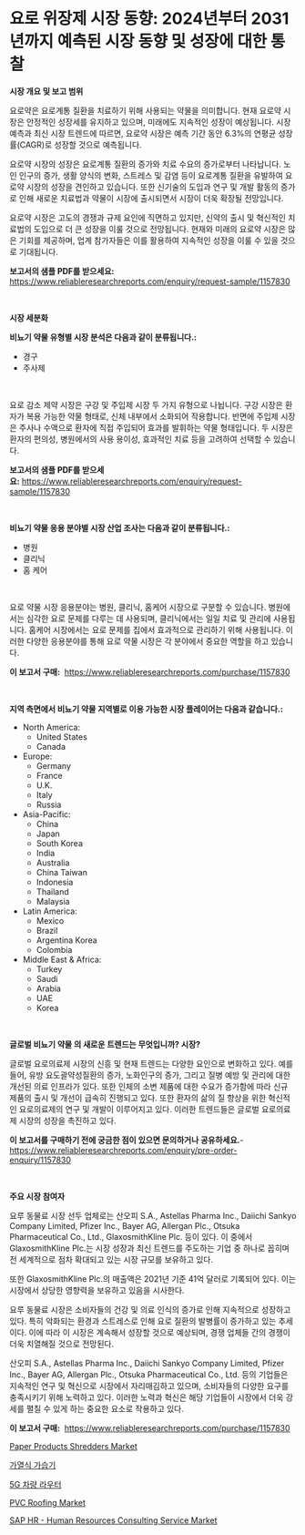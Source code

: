<p><h1>요로 위장제 시장 동향: 2024년부터 2031년까지 예측된 시장 동향 및 성장에 대한 통찰</h1></p><p><strong>시장 개요 및 보고 범위</strong></p>
<p><p>요로약은 요로계통 질환을 치료하기 위해 사용되는 약물을 의미합니다. 현재 요로약 시장은 안정적인 성장세를 유지하고 있으며, 미래에도 지속적인 성장이 예상됩니다. 시장 예측과 최신 시장 트렌드에 따르면, 요로약 시장은 예측 기간 동안 6.3%의 연평균 성장률(CAGR)로 성장할 것으로 예측됩니다.</p><p>요로약 시장의 성장은 요로계통 질환의 증가와 치료 수요의 증가로부터 나타납니다. 노인 인구의 증가, 생활 양식의 변화, 스트레스 및 감염 등이 요로계통 질환을 유발하여 요로약 시장의 성장을 견인하고 있습니다. 또한 신기술의 도입과 연구 및 개발 활동의 증가로 인해 새로운 치료법과 약물이 시장에 출시되면서 시장이 더욱 확장될 전망입니다.</p><p>요로약 시장은 고도의 경쟁과 규제 요인에 직면하고 있지만, 신약의 출시 및 혁신적인 치료법의 도입으로 더 큰 성장을 이룰 것으로 전망됩니다. 현재와 미래의 요로약 시장은 많은 기회를 제공하며, 업계 참가자들은 이를 활용하여 지속적인 성장을 이룰 수 있을 것으로 기대됩니다.</p></p>
<p><strong>보고서의 샘플 PDF를 받으세요:</strong> <a href="https://www.reliableresearchreports.com/enquiry/request-sample/1157830">https://www.reliableresearchreports.com/enquiry/request-sample/1157830</a></p>
<p>&nbsp;</p>
<p><strong>시장 세분화</strong></p>
<p><strong>비뇨기 약물 유형별 시장 분석은 다음과 같이 분류됩니다.:</strong></p>
<p><ul><li>경구</li><li>주사제</li></ul></p>
<p>&nbsp;</p>
<p><p>요로 감소 제약 시장은 구강 및 주입제 시장 두 가지 유형으로 나뉩니다. 구강 시장은 환자가 복용 가능한 약물 형태로, 신체 내부에서 소화되어 작용합니다. 반면에 주입제 시장은 주사나 수액으로 환자에 직접 주입되어 효과를 발휘하는 약물 형태입니다. 두 시장은 환자의 편의성, 병원에서의 사용 용이성, 효과적인 치료 등을 고려하여 선택할 수 있습니다.</p></p>
<p><strong>보고서의 샘플 PDF를 받으세요:</strong>&nbsp;<a href="https://www.reliableresearchreports.com/enquiry/request-sample/1157830">https://www.reliableresearchreports.com/enquiry/request-sample/1157830</a></p>
<p>&nbsp;</p>
<p><strong> 비뇨기 약물 응용 분야별 시장 산업 조사는 다음과 같이 분류됩니다.:</strong></p>
<p><ul><li>병원</li><li>클리닉</li><li>홈 케어</li></ul></p>
<p>&nbsp;</p>
<p><p>요로 약물 시장 응용분야는 병원, 클리닉, 홈케어 시장으로 구분할 수 있습니다. 병원에서는 심각한 요로 문제를 다루는 데 사용되며, 클리닉에서는 일일 치료 및 관리에 사용됩니다. 홈케어 시장에서는 요로 문제를 집에서 효과적으로 관리하기 위해 사용됩니다. 이러한 다양한 응용분야를 통해 요로 약물 시장은 각 분야에서 중요한 역할을 하고 있습니다.</p></p>
<p><strong>이 보고서 구매:</strong>&nbsp; <a href="https://www.reliableresearchreports.com/purchase/1157830">https://www.reliableresearchreports.com/purchase/1157830</a></p>
<p>&nbsp;</p>
<p><strong>지역 측면에서 비뇨기 약물 지역별로 이용 가능한 시장 플레이어는 다음과 같습니다.:</strong></p>
<p><ul>
    <li>
        North America:
        <ul>
            <li>United States</li>
            <li>Canada</li>
        </ul>
    </li>
    <li>
        Europe:
        <ul>
            <li>Germany</li>
            <li>France</li>
            <li>U.K.</li>
            <li>Italy</li>
            <li>Russia</li>
        </ul>
    </li>
    <li>
        Asia-Pacific:
        <ul>
            <li>China</li>
            <li>Japan</li>
            <li>South Korea</li>
            <li>India</li>
            <li>Australia</li>
            <li>China Taiwan</li>
            <li>Indonesia</li>
            <li>Thailand</li>
            <li>Malaysia</li>
        </ul>
    </li>
    <li>
        Latin America:
        <ul>
            <li>Mexico</li>
            <li>Brazil</li>
            <li>Argentina Korea</li>
            <li>Colombia</li>
        </ul>
    </li>
    <li>
        Middle East & Africa:
        <ul>
            <li>Turkey</li>
            <li>Saudi</li>
            <li>Arabia</li>
            <li>UAE</li>
            <li>Korea</li>
        </ul>
    </li>
    </ul></p>
<p>&nbsp;</p>
<p><strong>글로벌 비뇨기 약물 의 새로운 트렌드는 무엇입니까? 시장?</strong></p>
<p><p>글로벌 요로의료제 시장의 신흥 및 현재 트렌드는 다양한 요인으로 변화하고 있다. 예를 들어, 유방 요도괄약성질환의 증가, 노화인구의 증가, 그리고 질병 예방 및 관리에 대한 개선된 의료 인프라가 있다. 또한 인체의 소변 제품에 대한 수요가 증가함에 따라 신규 제품의 출시 및 개선이 급속히 진행되고 있다. 또한 환자의 삶의 질 향상을 위한 혁신적인 요로의료제의 연구 및 개발이 이루어지고 있다. 이러한 트렌드들은 글로벌 요로의료제 시장의 성장을 촉진하고 있다.</p></p>
<p><strong>이 보고서를 구매하기 전에 궁금한 점이 있으면 문의하거나 공유하세요.</strong>- <a href="https://www.reliableresearchreports.com/enquiry/pre-order-enquiry/1157830">https://www.reliableresearchreports.com/enquiry/pre-order-enquiry/1157830</a></p>
<p>&nbsp;</p>
<p><strong>주요 시장 참여자</strong></p>
<p><p>요루 동물료 시장 선두 업체로는 산오피 S.A., Astellas Pharma Inc., Daiichi Sankyo Company Limited, Pfizer Inc., Bayer AG, Allergan Plc., Otsuka Pharmaceutical Co., Ltd., GlaxosmithKline Plc. 등이 있다. 이 중에서 GlaxosmithKline Plc.는 시장 성장과 최신 트렌드를 주도하는 기업 중 하나로 꼽히며 전 세계적으로 점차 확대되고 있는 시장 규모를 보유하고 있다. </p><p>또한 GlaxosmithKline Plc.의 매출액은 2021년 기준 41억 달러로 기록되어 있다. 이는 시장에서 상당한 영향력을 보유하고 있음을 시사한다.</p><p>요루 동물료 시장은 소비자들의 건강 및 의료 인식의 증가로 인해 지속적으로 성장하고 있다. 특히 악화되는 환경과 스트레스로 인해 요로 질환의 발병률이 증가하고 있는 추세이다. 이에 따라 이 시장은 계속해서 성장할 것으로 예상되며, 경쟁 업체들 간의 경쟁이 더욱 치열해질 것으로 전망된다.</p><p>산오피 S.A., Astellas Pharma Inc., Daiichi Sankyo Company Limited, Pfizer Inc., Bayer AG, Allergan Plc., Otsuka Pharmaceutical Co., Ltd. 등의 기업들은 지속적인 연구 및 혁신으로 시장에서 자리매김하고 있으며, 소비자들의 다양한 요구를 충족시키기 위해 노력하고 있다. 이러한 노력과 혁신은 해당 기업들이 시장에서 더욱 강세를 펼칠 수 있게 하는 중요한 요소로 작용하고 있다.</p></p>
<p><strong>이 보고서 구매:</strong>&nbsp;&nbsp;<a href="https://www.reliableresearchreports.com/purchase/1157830">https://www.reliableresearchreports.com/purchase/1157830</a></p>
<p><p><a href="https://issuu.com/reportprime-2/docs/paper-products-shredders-market-size-2030.pptx">Paper Products Shredders Market</a></p><p><a href="https://github.com/trmesnao7959541/Market-Research-Report-List-1/blob/main/7027427190976.md">가열식 가습기</a></p><p><a href="https://medium.com/@ishacian.georges/5g-%EC%B0%A8%EB%9F%89%EC%9A%A9-%EB%9D%BC%EC%9A%B0%ED%84%B0-%EC%8B%9C%EC%9E%A5-%EA%B2%BD%EC%9F%81-%EB%B6%84%EC%84%9D-%EC%8B%9C%EC%9E%A5-%ED%8A%B8%EB%A0%8C%EB%93%9C-%EB%B0%8F-2031%EB%85%84%EA%B9%8C%EC%A7%80%EC%9D%98-%EC%98%88%EC%B8%A1-56f5bd759b0d">5G 차량 라우터</a></p><p><a href="https://github.com/Whitneyboyettebo9kiw7yr13/Market-Research-Report-List-1/blob/main/pvc-roofing-market.md">PVC Roofing Market</a></p><p><a href="https://view.publitas.com/reportprime-1/sap-hr-human-resources-consulting-service-market-research-report-forecasted-for-period-from-2023-2030-by-market-type-market-application-and-region/">SAP HR - Human Resources Consulting Service Market</a></p></p>
